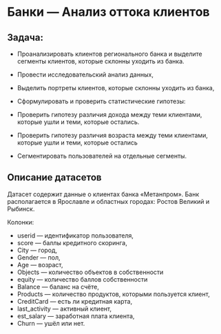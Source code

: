 # Банки — Анализ оттока клиентов
## Задача:
- Проанализировать клиентов регионального банка и выделите сегменты клиентов, которые склонны уходить из банка.

- Провести исследовательский анализ данных,
- Выделить портреты клиентов, которые склонны уходить из банка,
- Сформулировать и проверить статистические гипотезы:
- Проверить гипотезу различия дохода между теми клиентами, которые ушли и теми, которые остались.
- Проверить гипотезу различия возраста между теми клиентами, которые ушли и теми, которые остались

- Сегментировать пользователей на отдельные сегменты.
## Описание датасетов
Датасет содержит данные о клиентах банка «Метанпром». 
Банк располагается в Ярославле и областных городах: Ростов Великий и Рыбинск.

Колонки:

- userid — идентификатор пользователя,
- score — баллы кредитного скоринга,
- City — город,
- Gender — пол,
- Age — возраст,
- Objects — количество объектов в собственности
- equity — количество баллов собственности
- Balance — баланс на счёте,
- Products — количество продуктов, которыми пользуется клиент,
- CreditCard — есть ли кредитная карта,
- last_activity — активный клиент,
- est_salary — заработная плата клиента,
- Churn — ушёл или нет.

